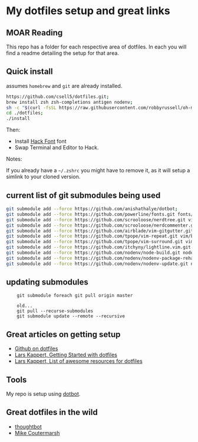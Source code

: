 # My dotfiles setup and great links

## MOAR Reading

This repo has a folder for each respective area of dotfiles. In each you will find a readme
detailing the setup for that area.

## Quick install

assumes `homebrew` and `git` are already installed.

```bash
https://github.com/csell5/dotfiles.git;
brew install zsh zsh-completions antigen nodenv;
sh -c "$(curl -fsSL https://raw.githubusercontent.com/robbyrussell/oh-my-zsh/master/tools/install.sh)";
cd ./dotfiles;
./install
```

Then:

- Install [Hack Font](https://github.com/source-foundry/Hack#quick-installation) font
- Swap Terminal and Editor to Hack.

Notes:

If you already have a `~/.zshrc` you might have to remove it, as it will setup a simlink to your cloned version.

## current list of git submodules being used

```bash
git submodule add --force https://github.com/anishathalye/dotbot;
git submodule add --force https://github.com/powerline/fonts.git fonts/powerline;
git submodule add --force https://github.com/scrooloose/nerdtree.git vim/bundle/nerdtree;
git submodule add --force https://github.com/scrooloose/nerdcommenter.git vim/bundle/nerdcommenter;
git submodule add --force https://github.com/airblade/vim-gitgutter.git vim/bundle/vim-gitgutter;
git submodule add --force https://github.com/tpope/vim-repeat.git vim/bundle/vim-repeat;
git submodule add --force https://github.com/tpope/vim-surround.git vim/bundle/vim-surround;
git submodule add --force https://github.com/itchyny/lightline.vim.git vim/bundle/lightline;
git submodule add --force https://github.com/nodenv/node-build.git nodenv/plugins/node-build;
git submodule add --force https://github.com/nodenv/nodenv-package-rehash.git nodenv/plugins/nodenv-package-rehash;
git submodule add --force https://github.com/nodenv/nodenv-update.git nodenv/plugins/nodenv-update;
```

## updating submodules

```
    git submodule foreach git pull origin master
    
    old...
    git pull --recurse-submodules
    git submodule update --remote --recursive
```

## Great articles on getting setup

- [Github on dotfiles](https://dotfiles.github.io/)
- [Lars Kappert, Getting Started with dotfiles](https://medium.com/@webprolific/getting-started-with-dotfiles-43c3602fd789#.wpybvrqqk)
- [Lars Kappert, List of awesome resources for dotfiles](https://github.com/webpro/awesome-dotfiles)

## Tools

My repo is setup using [dotbot](https://github.com/anishathalye/dotbot).

## Great dotfiles in the wild

- [thoughtbot](https://github.com/thoughtbot/dotfiles)
- [Mike Coutermarsh](https://github.com/mscoutermarsh/dotfiles)
